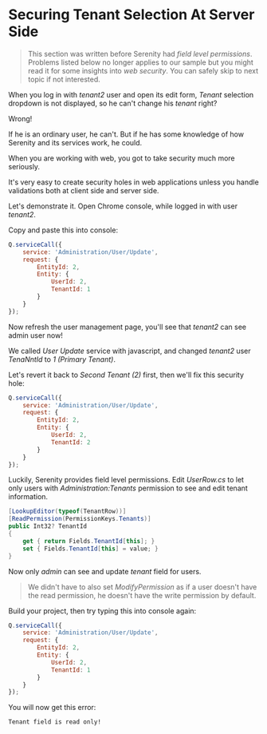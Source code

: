 # Securing Tenant Selection At Server Side

> This section was written before Serenity had *field level permissions*. Problems listed below no longer applies to our sample but you might read it for some insights into *web security*. You can safely skip to next topic if not interested.

When you log in with *tenant2* user and open its edit form, *Tenant* selection dropdown is not displayed, so he can't change his *tenant* right? 

Wrong!

If he is an ordinary user, he can't. But if he has some knowledge of how Serenity and its services work, he could.

When you are working with web, you got to take security much more seriously. 

It's very easy to create security holes in web applications unless you handle validations both at client side and server side.

Let's demonstrate it. Open Chrome console, while logged in with user *tenant2*.

Copy and paste this into console:

```js
Q.serviceCall({ 
    service: 'Administration/User/Update', 
    request: { 
        EntityId: 2, 
        Entity: { 
            UserId: 2, 
            TenantId: 1 
        }
    }
});
```

Now refresh the user management page, you'll see that *tenant2* can see admin user now!

We called *User Update* service with javascript, and changed *tenant2* user *TenaNntId* to *1 (Primary Tenant)*.

Let's revert it back to *Second Tenant (2)* first, then we'll fix this security hole:

```js
Q.serviceCall({ 
    service: 'Administration/User/Update', 
    request: { 
        EntityId: 2, 
        Entity: { 
            UserId: 2, 
            TenantId: 2 
        }
    }
});
```

Luckily, Serenity provides field level permissions. Edit *UserRow.cs* to let only users with *Administration:Tenants* permission to see and edit tenant information.

```csharp
[LookupEditor(typeof(TenantRow))]
[ReadPermission(PermissionKeys.Tenants)]
public Int32? TenantId
{
    get { return Fields.TenantId[this]; }
    set { Fields.TenantId[this] = value; }
}
```

Now only *admin* can see and update *tenant* field for users.

> We didn't have to also set *ModifyPermission* as if a user doesn't have the read permission, he doesn't have the write permission by default.

Build your project, then try typing this into console again:

```js
Q.serviceCall({ 
    service: 'Administration/User/Update', 
    request: { 
        EntityId: 2, 
        Entity: { 
            UserId: 2, 
            TenantId: 1 
        }
    }
});
```

You will now get this error:

```
Tenant field is read only!
```